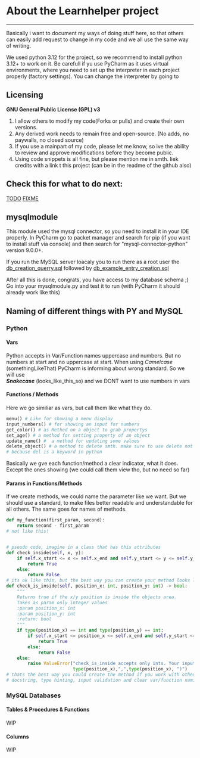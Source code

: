 # About the Learnhelper project

----
Basically i want to document my ways of doing stuff here,
so that others can easily add request to change in my code and we all use the
same way of writing.

We used python 3.12 for the project, so we recommend to install python 3.12+ to work on it.
Be carefull if yu use PyCharm as it uses virtual environments, where you need to set up the 
interpreter in each project properly (factory settings).
You can change the interpreter by going to 

## Licensing
**GNU General Public License (GPL) v3**
1. I allow others to modify my code(Forks or pulls) and create their own versions.
2. Any derived work needs to remain free and open-source. (No adds, no paywalls, no closed source)
3. If you use a mainpart of my code, please let me know, so ive the ability to review and approve modifications before they become public.
4. Using code snippets is all fine, but please mention me in smth. liek credits with a link t this project
(can be in the readme of the github also)
      
## Check this for what to do next:
[TODO](https://github.com/search?q=repo%3Asora7672%2Flearnhelper_api%20%22%23%20TODO%3A%22&type=code)
[FIXME](https://github.com/search?q=repo%3Asora7672%2Flearnhelper_api%20%22%23%20FIXME%3A%22&type=code)
## mysqlmodule
This module used the mysql connector, so you need to install it in your IDE properly.
In PyCharm go to packet manager and search for pip (if you want to install stuff via console)
and then search for "mysql-connector-python" version 9.0.0+.

If you run the MySQL server loacaly you to run there as a root user the
[db_creation_querry.sql]() followed by
[db_example_entry_creation.sql]()

After all this is done, congrats, you have access to my database schema ;)
Go into your mysqlmodule.py and test it to run (with PyCharm it should already work like this)



## Naming of different things with PY and MySQL
### Python
#### Vars
Python accepts in Var/Function names uppercase and numbers.
But no numbers at start and no uppercase at start.
When using *Camelcase* (somethingLikeThat) PyCharm is informing about
wrong standard. So we will use  
***Snakecase*** (looks_like_this_so)
and we DONT want to use numbers in vars

#### Functions / Methods

Here we go similiar as vars, but call them like what they do. 
```python
menu() # Like for showing a menu display
input_numbers() # for showing an input for numbers
get_color() # as Method on a object to grab propertys
set_age() # a method for setting property of an object
update_name() #  a method for updating some values
delete_object() # a method to delete smth. make sure to use delete not del,
# because del is a keyword in python

```
Basically we gve each function/method a clear indicator, what it does.
Except the ones showing (we could call them view tho, but no need so far)

#### Params in Functions/Methods
If we create methods, we could name the parameter like we want.
But we should use a standard, to make files better readable and understandable for all others.
The same goes for names of methods.
```python
def my_function(first_param, second):
    return second - first_param
# not like this!


# pseudo code, imagine in a class that has this attributes
def check_inside(self, x, y):
    if self.x_start <= x <= self.x_end and self.y_start <= y <= self.y_end:
        return True
    else:
        return False
# its ok like this, but the best way you can create your method looks like this:
def check_is_inside(self, position_x: int, position_y: int) -> bool:
    """
    Returns true if the x/y position is inside the objects area.
    Takes as param only integer values
    :param position_x: int
    :param position_y: int
    :return: bool
    """
    if type(position_x) == int and type(position_y) == int:
        if self.x_start <= position_x <= self.x_end and self.y_start <= position_y <= self.y_end:
            return True
        else:
            return False
    else:
        raise ValueError("check_is_inside accepts only ints. Your inputs were (",
                         type(position_x),",",type(position_x), ")")
# thats the best way you could create the method if you work with others.
# docstring, type hinting, input validation and clear var/function naming

```

### MySQL Databases
#### Tables & Procedures & Functions
WIP

#### Columns
WIP



